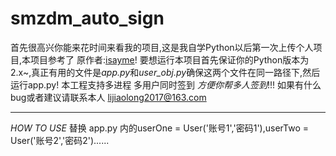 # smzdm_auto_sign

  首先很高兴你能来花时间来看我的项目,这是我自学Python以后第一次上传个人项目,本项目参考了 原作者:[isayme](https://github.com/isayme)!
  要想运行本项目首先保证你的Python版本为 2.x~,真正有用的文件是*app.py*和*user_obj.py*确保这两个文件在同一路径下,然后运行app.py!
  本工程支持多进程 多用户同时签到 *方便你帮多人签到*!!!
  如果有什么bug或者建议请联系本人 lijiaolong2017@163.com
  ***
  *HOW TO USE*
  替换 app.py 内的userOne = User('账号1','密码1'),userTwo = User('账号2','密码2')......


